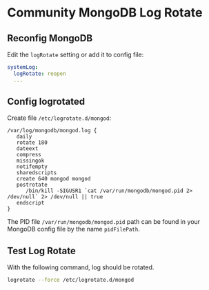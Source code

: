 # Community MongoDB Log Rotate
## Reconfig MongoDB
Edit the `logRotate` setting or add it to config file:
```yaml
systemLog:
  logRotate: reopen
  ...
```

## Config logrotated

Create file `/etc/logrotate.d/mongod`:
```
/var/log/mongodb/mongod.log {
   daily
   rotate 180
   dateext
   compress
   missingok
   notifempty
   sharedscripts
   create 640 mongod mongod 
   postrotate
      /bin/kill -SIGUSR1 `cat /var/run/mongodb/mongod.pid 2> /dev/null` 2> /dev/null || true
   endscript
}
```
The PID file `/var/run/mongodb/mongod.pid` path can be found in your MongoDB config file by the name `pidFilePath`.

## Test Log Rotate
With the following command, log should be rotated.
```bash
logrotate --force /etc/logrotate.d/mongod
```